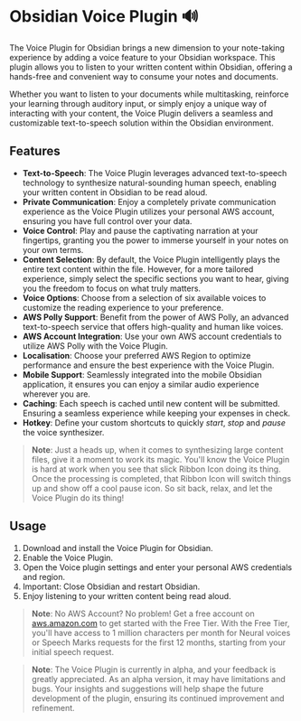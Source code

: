 # Obsidian Voice Plugin 🔊

The Voice Plugin for Obsidian brings a new dimension to your note-taking experience by adding a voice feature to your Obsidian workspace. This plugin allows you to listen to your written content within Obsidian, offering a hands-free and convenient way to consume your notes and documents.

Whether you want to listen to your documents while multitasking, reinforce your learning through auditory input, or simply enjoy a unique way of interacting with your content, the Voice Plugin delivers a seamless and customizable text-to-speech solution within the Obsidian environment.

## Features

-   **Text-to-Speech**: The Voice Plugin leverages advanced text-to-speech technology to synthesize natural-sounding human speech, enabling your written content in Obsidian to be read aloud.
-   **Private Communication**: Enjoy a completely private communication experience as the Voice Plugin utilizes your personal AWS account, ensuring you have full control over your data.
-   **Voice Control**: Play and pause the captivating narration at your fingertips, granting you the power to immerse yourself in your notes on your own terms.
-   **Content Selection**: By default, the Voice Plugin intelligently plays the entire text content within the file. However, for a more tailored experience, simply select the specific sections you want to hear, giving you the freedom to focus on what truly matters.
-   **Voice Options**: Choose from a selection of six available voices to customize the reading experience to your preference.
-   **AWS Polly Support**: Benefit from the power of AWS Polly, an advanced text-to-speech service that offers high-quality and human like voices.
-   **AWS Account Integration**: Use your own AWS account credentials to utilize AWS Polly with the Voice Plugin.
-   **Localisation**: Choose your preferred AWS Region to optimize performance and ensure the best experience with the Voice Plugin.
-   **Mobile Support**: Seamlessly integrated into the mobile Obsidian application, it ensures you can enjoy a similar audio experience wherever you are.
-   **Caching**: Each speech is cached until new content will be submitted. Ensuring a seamless experience while keeping your expenses in check.
-   **Hotkey**: Define your custom shortcuts to quickly *start*, *stop* and *pause* the voice synthesizer.

> **Note**: Just a heads up, when it comes to synthesizing large content files, give it a moment to work its magic. You'll know the Voice Plugin is hard at work when you see that slick Ribbon Icon doing its thing. Once the processing is completed, that Ribbon Icon will switch things up and show off a cool pause icon. So sit back, relax, and let the Voice Plugin do its thing!

## Usage

1. Download and install the Voice Plugin for Obsidian.
2. Enable the Voice Plugin.
3. Open the Voice plugin settings and enter your personal AWS credentials and region.
4. Important: Close Obsidian and restart Obsidian.
5. Enjoy listening to your written content being read aloud.

> **Note**: No AWS Account? No problem! Get a free account on [aws.amazon.com](https://aws.amazon.com/) to get started with the Free Tier. With the Free Tier, you'll have access to 1 million characters per month for Neural voices or Speech Marks requests for the first 12 months, starting from your initial speech request.

> **Note**: The Voice Plugin is currently in alpha, and your feedback is greatly appreciated. As an alpha version, it may have limitations and bugs. Your insights and suggestions will help shape the future development of the plugin, ensuring its continued improvement and refinement.
